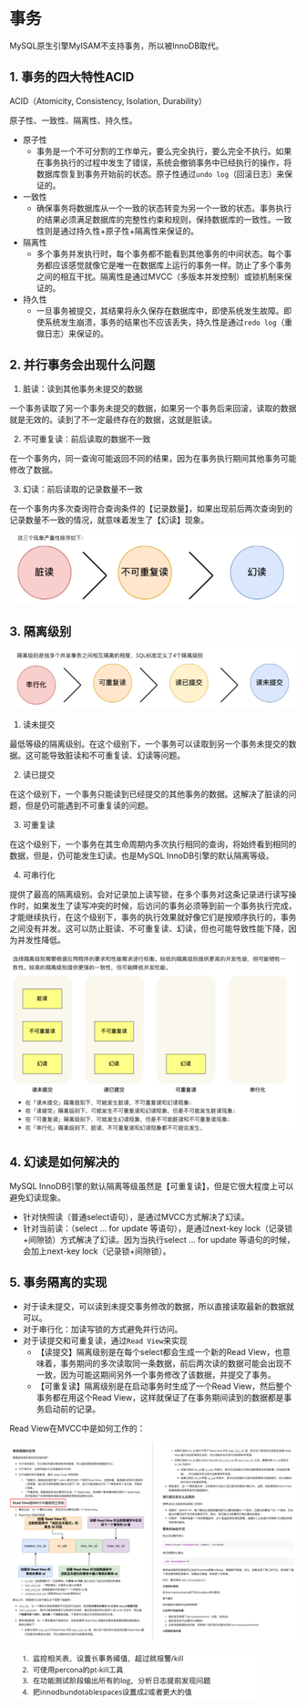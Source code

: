 # 事务

MySQL原生引擎MyISAM不支持事务，所以被InnoDB取代。

## 1. 事务的四大特性ACID

ACID（Atomicity, Consistency, Isolation, Durability）

原子性、一致性、隔离性、持久性。

+ 原子性
  + 事务是一个不可分割的工作单元，要么完全执行，要么完全不执行。如果在事务执行的过程中发生了错误，系统会撤销事务中已经执行的操作，将数据库恢复到事务开始前的状态。原子性通过`undo log`（回滚日志）来保证的。
+ 一致性
  + 确保事务将数据库从一个一致的状态转变为另一个一致的状态。事务执行的结果必须满足数据库的完整性约束和规则，保持数据库的一致性。一致性则是通过持久性+原子性+隔离性来保证的。
+ 隔离性
  + 多个事务并发执行时，每个事务都不能看到其他事务的中间状态。每个事务都应该感觉就像它是唯一在数据库上运行的事务一样。防止了多个事务之间的相互干扰。隔离性是通过MVCC（多版本并发控制）或锁机制来保证的。
+ 持久性
  + 一旦事务被提交，其结果将永久保存在数据库中，即使系统发生故障。即使系统发生崩溃，事务的结果也不应该丢失，持久性是通过`redo log`（重做日志）来保证的。

## 2. 并行事务会出现什么问题

1. 脏读：读到其他事务未提交的数据

一个事务读取了另一个事务未提交的数据，如果另一个事务后来回滚，读取的数据就是无效的。读到了不一定最终存在的数据，这就是脏读。

2. 不可重复读：前后读取的数据不一致

在一个事务内，同一查询可能返回不同的结果，因为在事务执行期间其他事务可能修改了数据。

3. 幻读：前后读取的记录数量不一致

在一个事务内多次查询符合查询条件的【记录数量】，如果出现前后两次查询到的记录数量不一致的情况，就意味着发生了【幻读】现象。

![image-20240307205455709](事务.assets/image-20240307205455709.png) 

## 3. 隔离级别

![image-20240307205545726](事务.assets/image-20240307205545726.png) 

1. 读未提交

最低等级的隔离级别。在这个级别下，一个事务可以读取到另一个事务未提交的数据。这可能导致脏读和不可重复读、幻读等问题。

2. 读已提交

在这个级别下，一个事务只能读到已经提交的其他事务的数据。这解决了脏读的问题，但是仍可能遇到不可重复读的问题。

3. 可重复读

在这个级别下，一个事务在其生命周期内多次执行相同的查询，将始终看到相同的数据，但是，仍可能发生幻读。也是MySQL InnoDB引擎的默认隔离等级。

4. 可串行化

提供了最高的隔离级别。会对记录加上读写锁，在多个事务对这条记录进行读写操作时，如果发生了读写冲突的时候，后访问的事务必须等到前一个事务执行完成，才能继续执行，在这个级别下，事务的执行效果就好像它们是按顺序执行的，事务之间没有并发。这可以防止脏读、不可重复读、幻读，但也可能导致性能下降，因为并发性降低。

![image-20240307210754146](事务.assets/image-20240307210754146.png) 

## 4. 幻读是如何解决的

MySQL InnoDB引擎的默认隔离等级虽然是【可重复读】，但是它很大程度上可以避免幻读现象。

+ 针对快照读（普通select语句），是通过MVCC方式解决了幻读。
+ 针对当前读：（select ... for update 等语句），是通过next-key lock（记录锁+间隙锁）方式解决了幻读。因为当执行select ... for update 等语句的时候，会加上next-key lock（记录锁+间隙锁）。

## 5. 事务隔离的实现

+ 对于读未提交，可以读到未提交事务修改的数据，所以直接读取最新的数据就可以。
+ 对于串行化：加读写锁的方式避免并行访问。
+ 对于读提交和可重复读，通过`Read View`来实现
  + 【读提交】隔离级别是在每个select都会生成一个新的Read View，也意味着，事务期间的多次读取同一条数据，前后两次读的数据可能会出现不一致，因为可能这期间另外一个事务修改了该数据，并提交了事务。
  + 【可重复读】隔离级别是在启动事务时生成了一个Read View，然后整个事务都在用这个Read View，这样就保证了在事务期间读到的数据都是事务启动前的记录。

Read View在MVCC中是如何工作的：

![image-20240307214453559](事务.assets/image-20240307214453559.png) 

![image-20240307214620766](事务.assets/image-20240307214620766.png) 





